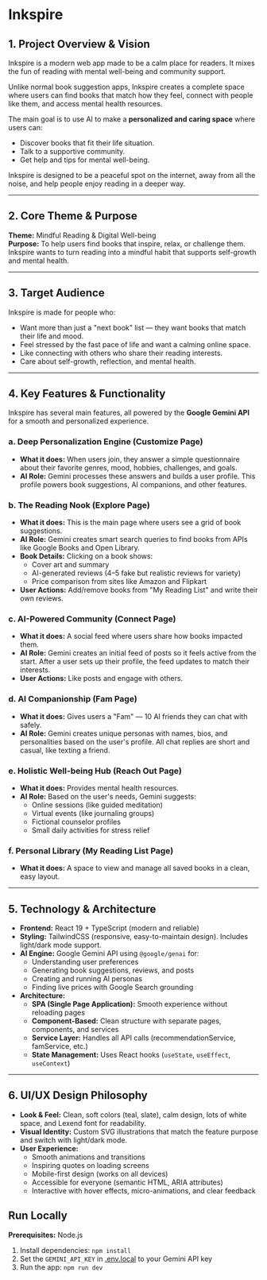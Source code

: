 # Inkspire

## 1. Project Overview & Vision  
Inkspire is a modern web app made to be a calm place for readers. It mixes the fun of reading with mental well-being and community support.  

Unlike normal book suggestion apps, Inkspire creates a complete space where users can find books that match how they feel, connect with people like them, and access mental health resources.  

The main goal is to use AI to make a **personalized and caring space** where users can:
- Discover books that fit their life situation.  
- Talk to a supportive community.  
- Get help and tips for mental well-being.  

Inkspire is designed to be a peaceful spot on the internet, away from all the noise, and help people enjoy reading in a deeper way.  

---

## 2. Core Theme & Purpose  
**Theme:** Mindful Reading & Digital Well-being  
**Purpose:** To help users find books that inspire, relax, or challenge them. Inkspire wants to turn reading into a mindful habit that supports self-growth and mental health.  

---

## 3. Target Audience  
Inkspire is made for people who:  
- Want more than just a "next book" list — they want books that match their life and mood.  
- Feel stressed by the fast pace of life and want a calming online space.  
- Like connecting with others who share their reading interests.  
- Care about self-growth, reflection, and mental health.  

---

## 4. Key Features & Functionality  

Inkspire has several main features, all powered by the **Google Gemini API** for a smooth and personalized experience.  

### a. Deep Personalization Engine (Customize Page)  
- **What it does:** When users join, they answer a simple questionnaire about their favorite genres, mood, hobbies, challenges, and goals.  
- **AI Role:** Gemini processes these answers and builds a user profile. This profile powers book suggestions, AI companions, and other features.  

### b. The Reading Nook (Explore Page)  
- **What it does:** This is the main page where users see a grid of book suggestions.  
- **AI Role:** Gemini creates smart search queries to find books from APIs like Google Books and Open Library.  
- **Book Details:** Clicking on a book shows:  
  - Cover art and summary  
  - AI-generated reviews (4–5 fake but realistic reviews for variety)  
  - Price comparison from sites like Amazon and Flipkart  
- **User Actions:** Add/remove books from "My Reading List" and write their own reviews.  

### c. AI-Powered Community (Connect Page)  
- **What it does:** A social feed where users share how books impacted them.  
- **AI Role:** Gemini creates an initial feed of posts so it feels active from the start. After a user sets up their profile, the feed updates to match their interests.  
- **User Actions:** Like posts and engage with others.  

### d. AI Companionship (Fam Page)  
- **What it does:** Gives users a "Fam" — 10 AI friends they can chat with safely.  
- **AI Role:** Gemini creates unique personas with names, bios, and personalities based on the user's profile. All chat replies are short and casual, like texting a friend.  

### e. Holistic Well-being Hub (Reach Out Page)  
- **What it does:** Provides mental health resources.  
- **AI Role:** Based on the user's needs, Gemini suggests:  
  - Online sessions (like guided meditation)  
  - Virtual events (like journaling groups)  
  - Fictional counselor profiles  
  - Small daily activities for stress relief  

### f. Personal Library (My Reading List Page)  
- **What it does:** A space to view and manage all saved books in a clean, easy layout.  

---

## 5. Technology & Architecture  

- **Frontend:** React 19 + TypeScript (modern and reliable)  
- **Styling:** TailwindCSS (responsive, easy-to-maintain design). Includes light/dark mode support.  
- **AI Engine:** Google Gemini API using `@google/genai` for:  
  - Understanding user preferences  
  - Generating book suggestions, reviews, and posts  
  - Creating and running AI personas  
  - Finding live prices with Google Search grounding  
- **Architecture:**  
  - **SPA (Single Page Application):** Smooth experience without reloading pages  
  - **Component-Based:** Clean structure with separate pages, components, and services  
  - **Service Layer:** Handles all API calls (recommendationService, famService, etc.)  
  - **State Management:** Uses React hooks (`useState`, `useEffect`, `useContext`)  

---

## 6. UI/UX Design Philosophy  

- **Look & Feel:** Clean, soft colors (teal, slate), calm design, lots of white space, and Lexend font for readability.  
- **Visual Identity:** Custom SVG illustrations that match the feature purpose and switch with light/dark mode.  
- **User Experience:**  
  - Smooth animations and transitions  
  - Inspiring quotes on loading screens  
  - Mobile-first design (works on all devices)  
  - Accessible for everyone (semantic HTML, ARIA attributes)  
  - Interactive with hover effects, micro-animations, and clear feedback  


## Run Locally

**Prerequisites:**  Node.js


1. Install dependencies:
   `npm install`
2. Set the `GEMINI_API_KEY` in [.env.local](.env.local) to your Gemini API key
3. Run the app:
   `npm run dev`
